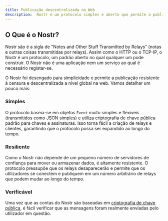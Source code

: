 ```yaml
---
title: Publicação descentralizada na Web
description:  Nostr é um protocolo simples e aberto que permite a publicação na web de conteúdos verdadeiramente resistentes à censura e de valor global.
---
```


## O Que é o Nostr?

Nostr são é a sigla de "Notes and Other Stuff Transmitted by Relays" (notas e outras coisas transmitidas por relays). Assim como o HTTP ou o TCP-IP, o Nostr é um protocolo, um padrão aberto no qual qualquer um pode construir. O Nostr não é uma aplicação nem um serviço ao qual é necessário registar-se.

O Nostr foi desengado para simplicidade e permite a publicação resistente à censura e descentralizada a nível global na web. Vamos detalhar um pouco mais:

### Simples

O protocolo baseia-se em objetos `Event` muito simples e flexíveis (transmitidos como JSON simples) e utiliza criptografia de chave pública padrão para chaves e assinaturas. Isso torna fácil a criação de relays e clientes, garantindo que o protocolo possa ser expandido ao longo do tempo.

### Resiliente

Como o Nostr não depende de um pequeno número de servidores de confiança para mover ou armazenar dados, é altamente resistente. O protocolo pressupõe que os relays desaparecerão e permite que os utilizadores se conectem e publiquem em um número arbitrário de relays que podem mudar ao longo do tempo.

### Verificável

Uma vez que as contas do Nostr são baseadas em [criptografia de chave pública](https://pt.wikipedia.org/wiki/Criptografia_de_chave_p%C3%BAblica), é fácil verificar que as mensagens foram realmente enviadas pelo utilizador em questão.